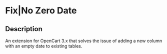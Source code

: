 # Fix|No Zero Date

## Description
An extension for OpenCart 3.x that solves the issue of adding a new column with an empty date to existing tables.
